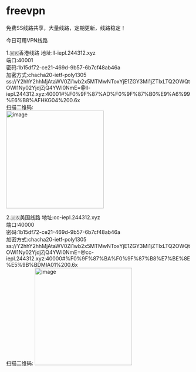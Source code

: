 # freevpn
免费SS线路共享，大量线路，定期更新，线路稳定！

今日可用VPN线路  

1.🇭🇰香港线路
地址:ll-iepl.244312.xyz  
端口:40001  
密码:1b15df72-ce21-469d-9b57-6b7cf48ab46a  
加密方式:chacha20-ietf-poly1305  
ss://Y2hhY2hhMjAtaWV0Zi1wb2x5MTMwNToxYjE1ZGY3Mi1jZTIxLTQ2OWQtOWI1Ny02YjdjZjQ4YWI0NmE=@ll-iepl.244312.xyz:40001#%F0%9F%87%AD%F0%9F%87%B0%E9%A6%99%E6%B8%AFHKG04%200.6x  
扫描二维码:  
<img width="266" alt="image" src="https://user-images.githubusercontent.com/57694167/218262066-beb20477-bf99-48f3-bc43-dd955ae784d3.png">  

2.🇺🇸美国线路
地址:cc-iepl.244312.xyz  
端口:40000  
密码:1b15df72-ce21-469d-9b57-6b7cf48ab46a  
加密方式:chacha20-ietf-poly1305 
ss://Y2hhY2hhMjAtaWV0Zi1wb2x5MTMwNToxYjE1ZGY3Mi1jZTIxLTQ2OWQtOWI1Ny02YjdjZjQ4YWI0NmE=@cc-iepl.244312.xyz:40000#%F0%9F%87%BA%F0%9F%87%B8%E7%BE%8E%E5%9B%BDMIA01%200.6x  
扫描二维码: 
<img width="265" alt="image" src="https://user-images.githubusercontent.com/57694167/218262371-24772787-2ec1-4ce8-934c-26fe9261cfd2.png">

